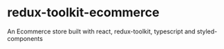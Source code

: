 # redux-toolkit-ecommerce
An Ecommerce store built with react, redux-toolkit, typescript and styled-components
